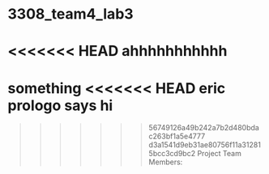 # 3308_team4_lab3
<<<<<<< HEAD
ahhhhhhhhhhh
=======
something
<<<<<<< HEAD
eric prologo says hi
=======
>>>>>>> 56749126a49b242a7b2d480bdac263bf1a5e4777
>>>>>>> d3a1541d9eb31ae80756f11a312815bcc3cd9bc2
Project Team Members:
